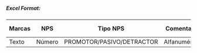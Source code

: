 ##### Excel Format:

| Marcas | NPS | Tipo NPS | Comentario | Número de pedido | Tipo de despacho | Región | Código de tienda | Nombre de tienda | DNI | Experiencia | 
| ---- | ---- | ---- | ---- | ---- | ---- | ---- | ---- | ---- | ---- | ---- |
| Texto | Número | PROMOTOR/PASIVO/DETRACTOR | Alfanumérico | Alfanumérico | Alfanumérico | Alfanumérico | Alfanumérico | Alfanumérico | Número | Alfanumérico |